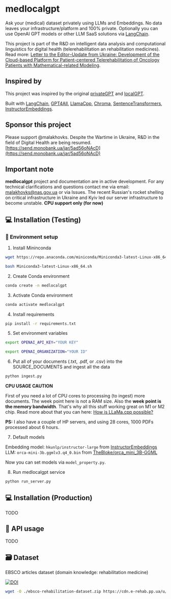 # medlocalgpt

Ask your (medical) dataset privately using LLMs and Embeddings. No data leaves your infrastructure/platform and 100% private.
Optionally you can use OpenAI GPT models or other LLM SaaS solutions via [LangChain](https://github.com/hwchase17/langchain).

This project is part of the R&D on intelligent data analysis and computational linguistics for digital health (telerehabilitation an rehabilitation medicines). Read more: [Letter to the Editor–Update from Ukraine: Development of the Cloud-based Platform for Patient-centered Telerehabilitation of Oncology Patients with Mathematical-related Modeling](https://doi.org/10.5195/ijt.2023.6562).

## Inspired by

This project was inspired by the original [privateGPT](https://github.com/imartinez/privateGPT) and [localGPT](https://github.com/PromtEngineer/localGPT).

Built with [LangChain](https://github.com/hwchase17/langchain), [GPT4All](https://github.com/nomic-ai/gpt4all), [LlamaCpp](https://github.com/ggerganov/llama.cpp), [Chroma](https://www.trychroma.com/), [SentenceTransformers](https://www.sbert.net/), [InstructorEmbeddings](https://instructor-embedding.github.io/).

## Sponsor this project

Please support @malakhovks. Despite the Wartime in Ukraine, R&D in the field of Digital Health are being resumed.
[https://send.monobank.ua/jar/5ad56oNAcD](https://send.monobank.ua/jar/5ad56oNAcD)

## Important note

**medlocalgpt** project and documentation are in active development. For any technical clarifications and questions contact me via email: [malakhovks@nas.gov.ua](mailto:malakhovks@nas.gov.ua) or via Issues. The recent Russian's rocket shelling on critical infrastructure in Ukraine and Kyiv led our server infrastructure to become unstable.
**CPU support only (for now)**

## 💻 Installation (Testing)

### 🐍 Environment setup

1. Install Mininconda

```bash
wget https://repo.anaconda.com/miniconda/Miniconda3-latest-Linux-x86_64.sh
```

```bash
bash Miniconda3-latest-Linux-x86_64.sh
```

2. Create Conda environment

```bash
conda create -n medlocalgpt
```

3. Activate Conda environment

```bash
conda activate medlocalgpt
```

4. Install requirements

```bash
pip install -r requirements.txt
```

5. Set environment variables

```bash
export OPENAI_API_KEY="YOUR KEY"
```

```bash
export OPENAI_ORGANIZATION="YOUR ID"
```

6. Put all of your documents (.txt, .pdf, or .csv) into the SOURCE_DOCUMENTS and ingest all the data

```bash
python ingest.py
```

**CPU USAGE CAUTION**

First of you need a lot of CPU cores to processing (to ingest) more documents. The week point here is not a RAM size.
Also the **week point is the memory bandwidth**. That's why all this stuff working great on M1 or M2 chip.
Read more about that you can here: [How is LLaMa.cpp possible?](https://finbarr.ca/how-is-llama-cpp-possible/)

**PS:**  I also have a couple of HP servers, and using 28 cores, 1000 PDFs processed about 6 hours.

7. Default models

Embedding model: `hkunlp/instructor-large` from [InstructorEmbeddings](https://instructor-embedding.github.io/)
LLM: `orca-mini-3b.ggmlv3.q4_0.bin` from [TheBloke/orca_mini_3B-GGML](https://huggingface.co/TheBloke/orca_mini_3B-GGML)

Now you can set models via `model_property.py`.

8. Run medlocalgpt service

```bash
python run_server.py
```


## 💻 Installation (Production)

TODO

## 🎈 API usage

TODO

## 🗃️ Dataset

EBSCO articles dataset (domain knowledge: rehabilitation medicine)

[![DOI](https://zenodo.org/badge/DOI/10.5281/zenodo.8185659.svg)](https://doi.org/10.5281/zenodo.8185659)

```bash
wget -O ./ebsco-rehabilitation-dataset.zip https://cdn.e-rehab.pp.ua/u/ebsco-rehabilitation-dataset.zip
```
